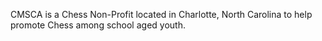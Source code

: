 CMSCA is a Chess Non-Profit located in Charlotte, North Carolina to help promote Chess among school aged youth.
